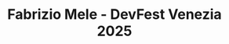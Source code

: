 ---
title: "Fabrizio Mele - DevFest Venezia 2025"
name: "Fabrizio Mele"
photo: "/images/speakers/fabrizio-mele.webp"
bio: Cloud-passionate web developer, at work I write Rails+Angular apps, at home I curate an (history) podcast and three cats.
jobTitle: Web Developer @ Mònade
linkedin: "https://www.linkedin.com/in/fabrizio-mele"
featured: false
lang: it
presentation:
    title: "Verso il Nirvana del Web UI Testing con l'AI"
    abstract: "Gli approcci tradizionali al testing web end-to-end spesso si scontrano con selettori fragili, flussi complessi e overhead di manutenzione elevati. E se potessimo sfruttare la potenza dei Large Language Model e degli agenti AI per creare test automatici, solidi, intelligenti e self-adapting?

In questa sessione esploreremo le tecnologie concrete che ci permettono di utilizzare l'AI per creare ed eseguire i test web E2E, con l'obbiettivo di sviluppare agenti intelligenti in grado di capire le interfacce, adattarsi ai cambiamenti di UI, e creare nuovi test case in autonomia."
---